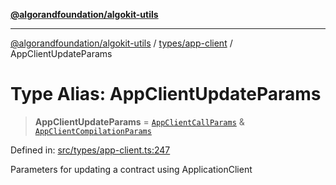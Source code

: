 [**@algorandfoundation/algokit-utils**](../../../README.md)

***

[@algorandfoundation/algokit-utils](../../../README.md) / [types/app-client](../README.md) / AppClientUpdateParams

# Type Alias: AppClientUpdateParams

> **AppClientUpdateParams** = [`AppClientCallParams`](AppClientCallParams.md) & [`AppClientCompilationParams`](../interfaces/AppClientCompilationParams.md)

Defined in: [src/types/app-client.ts:247](https://github.com/algorandfoundation/algokit-utils-ts/blob/main/src/types/app-client.ts#L247)

Parameters for updating a contract using ApplicationClient
